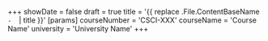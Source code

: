 +++
showDate = false
draft = true
title = '{{ replace .File.ContentBaseName `-` ` ` | title }}'
[params]
    courseNumber = 'CSCI-XXX'
    courseName = 'Course Name'
    university = 'University Name'
+++

